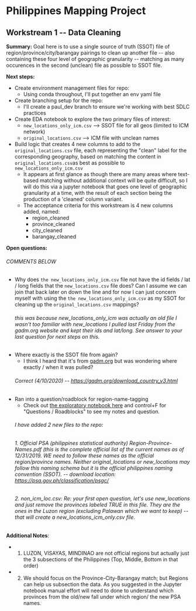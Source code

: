 # Philippines Mapping Project

## Workstream 1 -- Data Cleaning

**Summary:** Goal here is to use a single source of truth (SSOT) file of region/province/city/barangay pairings to clean up another file -- also containing these four level of geographic granularity -- matching as many occurences in the second (unclean) file as possible to SSOT file.

**Next steps:**
- Create environment management files for repo:
    - Using conda throughout, I'll put together an env yaml file
- Create branching setup for the repo:
    - I'll create a paul_dev branch to ensure we're working with best SDLC practices
- Create EDA notebook to explore the two primary files of interest:
    - `new_locations_only_icm.csv` --> SSOT file for all geos (limited to ICM network)
    - `original_locations.csv` --> ICM file with unclean names 
- Build logic that creates 4 new columns to add to the `original_locations.csv` file, each representing the "clean" label for the corresponding geography, based on matching the content in `original_locations.csv`as best as possible to `new_locations_only_icm.csv`
    - It appears at first glance as though there are many areas where text-based matching without additional context will be quite difficult, so I will do this via a jupyter notebook that goes one level of geographic granularity at a time, with the result of each section being the production of a 'cleaned' column variant. 
    - The acceptance criteria for this workstream is 4 new columns added, named:
        - region_cleaned
        - province_cleaned
        - city_cleaned
        - barangay_cleaned

**Open questions:**
###### COMMENTS BELOW
- Why does `the new_locations_only_icm.csv` file not have the id fields / lat / long fields that the `new_locations.csv` file does? Can I assume we can join that back later on down the line and for now I can just concern myself with using the `the new_locations_only_icm.csv` as my SSOT for cleaning up the `original_locations.csv` mappings? 
    ###### this was because new_locations_only_icm was actually an old file I wasn't too familiar with new_locations I pulled last Friday from the gadm.org website and kept their ids and lat/long. See answer to your last question for next steps on this.
- Where exactly is the SSOT file from again?
    - I think I heard that it's from [gadm.org](gadm.org) but was wondering where exactly / when it was pulled?
    ###### Correct (4/10/2020) -- https://gadm.org/download_country_v3.html
- Ran into a question/roadblock for region-name-tagging
    - Check out [the exploratory notebook here](https://github.com/caremin-tech/ph-mapping/blob/master/data_cleaning_workstream/data_cleaning_workbook.ipynb) and control+F for "Questions / Roadblocks" to see my notes and question. 
    ###### I have added 2 new files to the repo: 
    ###### 1. Official PSA (philippines statistical authority) Region-Province-Names.pdf (this is the complete official list of the current names as of 12/31/2019. WE need to follow these names as the official region/province names. Neither original_locations or new_locations may follow this naming schema but it is the official philippines naming convention (SSOT). -- download location: https://psa.gov.ph/classification/psgc/
    ###### 2. non_icm_loc.csv: Re: your first open question, let's use new_locations and just remove the provinces labeled TRUE in this file. They are the ones in the Luzon region (excluding Palawan which we want to keep) -- that will create a new_locations_icm_only.csv file. 
   
**Additional Notes**: 
- 1. LUZON, VISAYAS, MINDINAO are not official regions but actually just the 3 subsections of the Philippines (Top, Middle, Bottom in that order)
- 2. We should focus on the Province-City-Barangay match; but Regions can help us subsection the data. As you suggested in the Jupyter notebook manual effort will need to done to understand which provinces from the old/new fall under which region/ the new PSA names.

